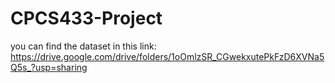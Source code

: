 # CPCS433-Project

you can find the dataset in this link: 
https://drive.google.com/drive/folders/1oOmlzSR_CGwekxutePkFzD6XVNa5Q5s_?usp=sharing

